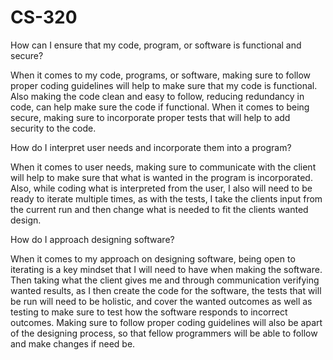 # CS-320

How can I ensure that my code, program, or software is functional and secure?

When it comes to my code, programs, or software, making sure to follow proper coding guidelines will help to make sure that my code is functional. Also making the code clean and easy to follow, reducing redundancy in code, can help make sure the code if functional. When it comes to being secure, making sure to incorporate proper tests that will help to add security to the code.

How do I interpret user needs and incorporate them into a program?

When it comes to user needs, making sure to communicate with the client will help to make sure that what is wanted in the program is incorporated. Also, while coding what is interpreted from the user, I also will need to be ready to iterate multiple times, as with the tests, I take the clients input from the current run and then change what is needed to fit the clients wanted design.

How do I approach designing software?

When it comes to my approach on designing software, being open to iterating is a key mindset that I will need to have when making the software. Then taking what the client gives me and through communication verifying wanted results, as I then create the code for the software, the tests that will be run will need to be holistic, and cover the wanted outcomes as well as testing to make sure to test how the software responds to incorrect outcomes. Making sure to follow proper coding guidelines will also be apart of the designing process, so that fellow programmers will be able to follow and make changes if need be.
